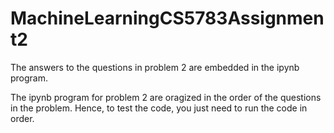 # MachineLearningCS5783Assignment2

The answers to the questions in problem 2 are embedded in the ipynb program.

The ipynb program for problem 2 are oragized in the order of the questions in the problem. Hence, to test the code, you just need to run the code in order.
